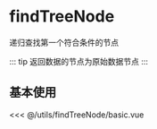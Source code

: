 # findTreeNode

递归查找第一个符合条件的节点

::: tip
返回数据的节点为原始数据节点
:::

## 基本使用

<basic></basic>

<<< @/utils/findTreeNode/basic.vue

<script setup>
import basic from 'docs/utils/findTreeNode/basic.vue'
</script>
